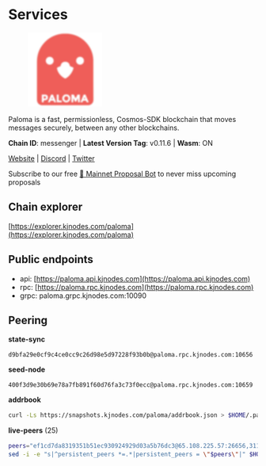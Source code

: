 # Services

<figure><img src="https://raw.githubusercontent.com/kj89/cosmos-images/main/logos/paloma.png" width="150" alt=""><figcaption></figcaption></figure>

Paloma is a fast, permissionless, Cosmos-SDK blockchain that  moves messages securely, between any other blockchains.

**Chain ID**: messenger | **Latest Version Tag**: v0.11.6 | **Wasm**: ON

[Website](https://www.palomachain.com) | [Discord](https://discord.gg/tKVFpfdSw4) | [Twitter](https://twitter.com/paloma_chain)



Subscribe to our free [🤖 Mainnet Proposal Bot](https://t.me/kjnodes_proposal_bot) to never miss upcoming proposals


## Chain explorer
[https://explorer.kjnodes.com/paloma](https://explorer.kjnodes.com/paloma)

## Public endpoints

* api: [https://paloma.api.kjnodes.com](https://paloma.api.kjnodes.com)
* rpc: [https://paloma.rpc.kjnodes.com](https://paloma.rpc.kjnodes.com)
* grpc: paloma.grpc.kjnodes.com:10090

## Peering

**state-sync**

```text
d9bfa29e0cf9c4ce0cc9c26d98e5d97228f93b0b@paloma.rpc.kjnodes.com:10656
```

**seed-node**

```text
400f3d9e30b69e78a7fb891f60d76fa3c73f0ecc@paloma.rpc.kjnodes.com:10659
```

**addrbook**
```bash
curl -Ls https://snapshots.kjnodes.com/paloma/addrbook.json > $HOME/.paloma/config/addrbook.json
```

**live-peers** (25)
```bash
peers="ef1cd7da8319351b51ec930924929d03a5b76dc3@65.108.225.57:26656,31177b544fcf1cae76e3560812f4f901cab27126@65.109.61.175:26656,5321570794c61a8285505812cb7ebd6308a86583@65.109.113.253:26656,1a0232b9426aa1c7a78c92a2136b69d050bb6942@65.108.224.126:26656,317141e329bc214a76ba92201f6818574ebe5323@135.181.114.98:36656,d9bfa29e0cf9c4ce0cc9c26d98e5d97228f93b0b@65.109.88.38:10656,7e93f6409ade895fe301b502d6fb9dfb96343a34@135.125.5.34:54056,b244dfc19293103040d4bdad359534d0990a9070@45.140.185.181:26656,527200c42834243b6dc8dacbe26423b7e6577e0f@138.201.129.102:26656,d44dcdbc4d0f5ae1415143a80f9e5d092af68819@188.165.205.120:10656,22e7a98b54070bee0f504305d9ed0fb7a2b24ab6@34.221.60.207:26656,cb8a1e9e12ac06dbd565311137f6c93d66fd96f8@104.167.221.18:26656,41a47bae18f81c1f626e4b238221b77e274424d7@45.33.65.223:26656,b92c94f00b46500a5ff8920acd438c0873c2f9da@50.116.13.101:26656,e4b7cdd48c39c355e9a3480f4f4d5afab8fb0e08@46.0.203.78:26637,08c242d4505c5db223647069fdc0acb6e90079aa@65.109.106.214:26656,b41423c8b181c3f2c47df39cca12e7d9bfcfd75e@213.239.215.77:21656,98b54cd6696e616fe966008ebf2bac409e3e0773@65.108.194.44:26656,471a09da6fafb67bff3aa1f01e00fd1830e53262@136.243.94.138:26656,87b4221770495e66e772a53bbea92a15aff288c2@144.126.158.0:26656,15f4b11b50810b5046679a12b494e42a2c9034fd@65.109.30.12:26656,9581fadb9a32f2af89d575bb0f2661b9bb216d41@46.4.23.108:26656,7eae755c119f538e0dc99f3c37289de628bc9526@209.182.239.169:26656,942951ad44b974098db48432455f135a653edbb1@65.21.230.230:31656,b89bec4b3fccbb6928c376ad2e2c38e3b59832ec@88.233.31.214:26656"
sed -i -e "s|^persistent_peers *=.*|persistent_peers = \"$peers\"|" $HOME/.paloma/config/config.toml
```
